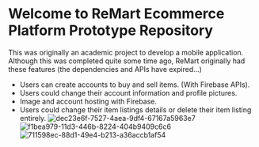 # Welcome to ReMart Ecommerce Platform Prototype Repository
This was originally an academic project to develop a mobile application.
Although this was completed quite some time ago, ReMart originally had these features (the dependencies and APIs have expired...)

* Users can create accounts to buy and sell items. (With Firebase APIs).
* Users could change their account information and profile pictures.
* Image and account hosting with Firebase.
* Users could change their item listings details or delete their item listing entirely.
![dec23e6f-7527-4aea-9df4-67167a5963e7](https://github.com/NAIRBS/ReMart-Ecommerce-Platform-Prototype/assets/86892301/7519aeb9-edfc-4359-ae3e-678187bed6c3)
![f1bea979-11d3-446b-8224-404b9409c6c6](https://github.com/NAIRBS/ReMart-Ecommerce-Platform-Prototype/assets/86892301/fe405304-346a-4884-9021-4e1d060a90fa)
![711598ec-88d1-49e4-b213-a36accb1af54](https://github.com/NAIRBS/ReMart-Ecommerce-Platform-Prototype/assets/86892301/61df0935-55f2-4648-857e-88b962ee9503)
